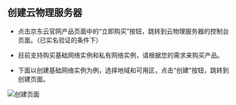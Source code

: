 ## 创建云物理服务器

- 点击京东云官网产品页面中的“立即购买”按钮，跳转到云物理服务器的控制台页面。（已实名验证的条件下）

- 目前支持购买基础网络实例和私有网络实例，请根据您的需求来购买产品。

- 下面以创建基础网络实例为例，选择地域和可用区，点击“创建”按钮，跳转到创建页面。

![创建页面](https://github.com/jdcloudcom/cn/blob/edit/image/Hyper-Converged-IDC/Cloud-Physical-Server/cn-listpage-20181229.png)
